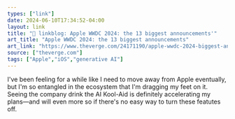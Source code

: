 ```yaml
---
types: ["link"]
date: 2024-06-10T17:34:52-04:00
layout: link
title: "🔗 linkblog: Apple WWDC 2024: the 13 biggest announcements'"
art_title: "Apple WWDC 2024: the 13 biggest announcements"
art_link: "https://www.theverge.com/24171190/apple-wwdc-2024-biggest-announcements"
source: ["theverge.com"]
tags: ["Apple","iOS","generative AI"]
---
```

I've been feeling for a while like I need to move away from Apple eventually, but I'm so entangled in the ecosystem that I'm dragging my feet on it. Seeing the company drink the AI Kool-Aid is definitely accelerating my plans—and will even more so if there's no easy way to turn these featutes off.
